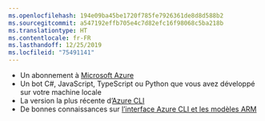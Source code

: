 ```yaml
---
ms.openlocfilehash: 194e09ba45be1720f785fe7926361de8d8d588b2
ms.sourcegitcommit: a547192effb705e4c7d82efc16f98068c5ba218b
ms.translationtype: HT
ms.contentlocale: fr-FR
ms.lasthandoff: 12/25/2019
ms.locfileid: "75491141"
---
```

- Un abonnement à [Microsoft Azure](https://azure.microsoft.com/free/)
- Un bot C#, JavaScript, TypeScript ou Python que vous avez développé sur votre machine locale
- La version la plus récente d’[Azure CLI](https://docs.microsoft.com/cli/azure/?view=azure-cli-latest)
- De bonnes connaissances sur [l’interface Azure CLI et les modèles ARM](https://docs.microsoft.com/azure/azure-resource-manager/resource-group-overview)

<!-- - If you don't have an Azure subscription, create a [free account](https://azure.microsoft.com/free/) before you begin.
- Install the latest version of the [Azure cli tool](https://docs.microsoft.com/cli/azure/install-azure-cli?view=azure-cli-latest).
- Install latest version of the [MSBot](https://github.com/Microsoft/botbuilder-tools/tree/master/packages/MSBot) tool.
- Install latest released version of the [Bot Framework Emulator](https://aka.ms/Emulator-wiki-getting-started).
- Install and configure [ngrok](https://github.com/Microsoft/BotFramework-Emulator/wiki/Tunneling-%28ngrok%29). 
- Knowledge of [Managing bot resources](~/v4sdk/bot-file-basics.md).

With msbot 4.3.2 and later, you need Azure CLI version 2.0.54 or later. If you installed the botservice extension, remove it with this command.

```cmd
az extension remove --name botservice
``` -->
